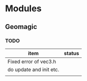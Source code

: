 # Modules

## Geomagic

### TODO

| item                    | status |
|-------------------------|--------|
| Fixed error of vec3.h   |        |
| do update and init etc. |        |
|                         |        |
